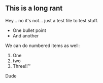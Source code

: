 [title: Long Rant]: /
[category: Personal]: /
[date: 2012/06/20]: /
[tags: {rant, test}]: /

## This is a long rant

Hey… no it's not… just a test file to test stuff.

* One bullet point
* And another

We can do numbered items as well:

1. One
2. two
3. Three!!™

Dude